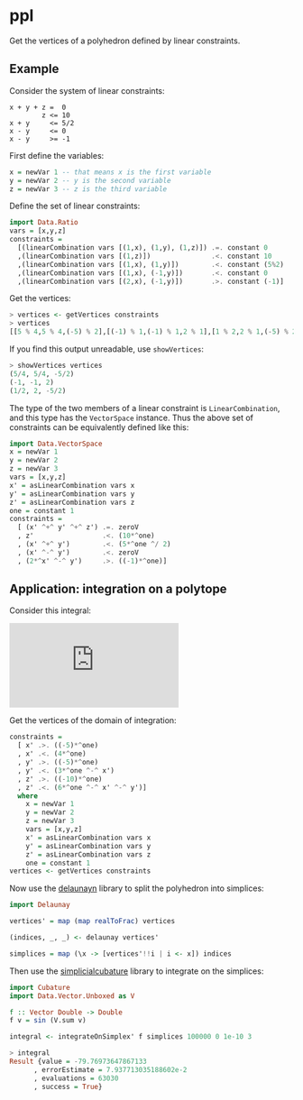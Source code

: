 # ppl

Get the vertices of a polyhedron defined by linear constraints.

## Example

Consider the system of linear constraints:

```
x + y + z =  0
        z <= 10
x + y     <= 5/2
x - y     <= 0
x - y     >= -1        
```

First define the variables:

```haskell
x = newVar 1 -- that means x is the first variable
y = newVar 2 -- y is the second variable
z = newVar 3 -- z is the third variable
```

Define the set of linear constraints:

```haskell
import Data.Ratio
vars = [x,y,z]
constraints =
  [(linearCombination vars [(1,x), (1,y), (1,z)]) .=. constant 0
  ,(linearCombination vars [(1,z)])               .<. constant 10
  ,(linearCombination vars [(1,x), (1,y)])        .<. constant (5%2)
  ,(linearCombination vars [(1,x), (-1,y)])       .<. constant 0
  ,(linearCombination vars [(2,x), (-1,y)])       .>. constant (-1)]
```

Get the vertices:

```haskell
> vertices <- getVertices constraints
> vertices
[[5 % 4,5 % 4,(-5) % 2],[(-1) % 1,(-1) % 1,2 % 1],[1 % 2,2 % 1,(-5) % 2]]
```

If you find this output unreadable, use `showVertices`:

```haskell
> showVertices vertices
(5/4, 5/4, -5/2)
(-1, -1, 2)
(1/2, 2, -5/2)
```

The type of the two members of a linear constraint is `LinearCombination`,
and this type has the `VectorSpace` instance. Thus the above set of constraints
can be equivalently defined like this:

```haskell
import Data.VectorSpace
x = newVar 1
y = newVar 2
z = newVar 3
vars = [x,y,z]
x' = asLinearCombination vars x
y' = asLinearCombination vars y
z' = asLinearCombination vars z
one = constant 1
constraints =
  [ (x' ^+^ y' ^+^ z') .=. zeroV
  , z'                 .<. (10*^one)
  , (x' ^+^ y')        .<. (5*^one ^/ 2)
  , (x' ^-^ y')        .<. zeroV
  , (2*^x' ^-^ y')     .>. ((-1)*^one)]
```

## Application: integration on a polytope

Consider this integral:

![equation](http://latex.codecogs.com/gif.latex?%5Cint_%7B-5%7D%5E4%5Cint_%7B-5%7D%5E%7B3-x%7D%5Cint_%7B-10%7D%5E%7B6-x-y%7D%5Csin%28x+y+z%29%5C,%5Cmathrm%7Bd%7Dz%5C,%5Cmathrm%7Bd%7Dy%5C,%5Cmathrm%7Bd%7Dx.)


Get the vertices of the domain of integration:

```haskell
constraints =
  [ x' .>. ((-5)*^one)
  , x' .<. (4*^one)
  , y' .>. ((-5)*^one)
  , y' .<. (3*^one ^-^ x')
  , z' .>. ((-10)*^one)
  , z' .<. (6*^one ^-^ x' ^-^ y')]
  where
    x = newVar 1
    y = newVar 2
    z = newVar 3
    vars = [x,y,z]
    x' = asLinearCombination vars x
    y' = asLinearCombination vars y
    z' = asLinearCombination vars z
    one = constant 1
vertices <- getVertices constraints
```

Now use the [delaunayn](https://github.com/stla/delaunayn) library to split the
polyhedron into simplices:

```haskell
import Delaunay

vertices' = map (map realToFrac) vertices

(indices, _, _) <- delaunay vertices'

simplices = map (\x -> [vertices'!!i | i <- x]) indices
```

Then use the [simplicialcubature](https://github.com/stla/simplicialcubature)
library to integrate on the simplices:

```haskell
import Cubature
import Data.Vector.Unboxed as V

f :: Vector Double -> Double
f v = sin (V.sum v)

integral <- integrateOnSimplex' f simplices 100000 0 1e-10 3
```

```haskell
> integral
Result {value = -79.76973647867133
      , errorEstimate = 7.937713035188602e-2
      , evaluations = 63030
      , success = True}
```
